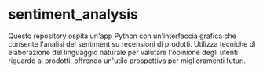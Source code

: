 # sentiment_analysis
Questo repository ospita un'app Python con un'interfaccia grafica che consente l'analisi del sentiment su recensioni di prodotti. Utilizza tecniche di elaborazione del linguaggio naturale per valutare l'opinione degli utenti riguardo ai prodotti, offrendo un'utile prospettiva per miglioramenti futuri.
